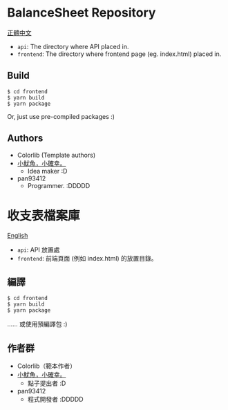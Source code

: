 # <a id='en_us'>BalanceSheet Repository</a>
[正體中文](#zh_tw)

- `api`: The directory where API placed in.
- `frontend`: The directory where frontend page (eg. index.html) placed in.

## Build
```
$ cd frontend
$ yarn build
$ yarn package
```

Or, just use pre-compiled packages :)

## Authors
- Colorlib (Template authors)
- [小魷魚，小確幸。](https://iwebs.tw)
  - Idea maker :D
- pan93412
  - Programmer. :DDDDD

# <a id='zh_tw'>收支表檔案庫</a>
[English](#en_us)

- `api`: API 放置處
- `frontend`: 前端頁面 (例如 index.html) 的放置目錄。

## 編譯
```
$ cd frontend
$ yarn build
$ yarn package
```

…… 或使用預編譯包 :)

## 作者群
- Colorlib（範本作者）
- [小魷魚，小確幸。](https://iwebs.tw)
  - 點子提出者 :D
- pan93412
  - 程式開發者 :DDDDD